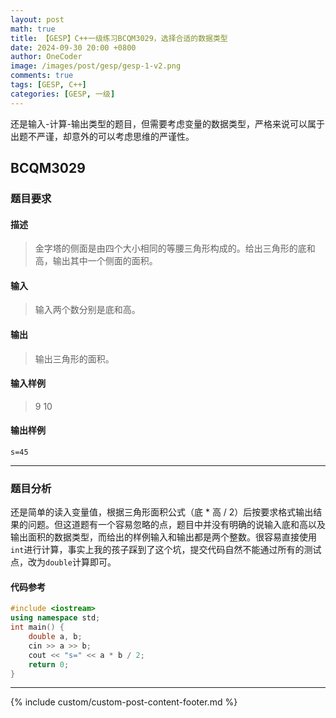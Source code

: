 ```yaml
---
layout: post
math: true
title: 【GESP】C++一级练习BCQM3029，选择合适的数据类型
date: 2024-09-30 20:00 +0800
author: OneCoder
image: /images/post/gesp/gesp-1-v2.png
comments: true
tags: [GESP, C++]
categories: [GESP, 一级]
---
```

还是输入-计算-输出类型的题目，但需要考虑变量的数据类型，严格来说可以属于出题不严谨，却意外的可以考虑思维的严谨性。

<!--more-->

## BCQM3029

### 题目要求

#### 描述

>金字塔的侧面是由四个大小相同的等腰三角形构成的。给出三角形的底和高，输出其中一个侧面的面积。

#### 输入

>输入两个数分别是底和高。

#### 输出

>输出三角形的面积。

#### 输入样例

>9 10

#### 输出样例

```console
s=45
```

---

### 题目分析

还是简单的读入变量值，根据三角形面积公式（底 * 高 / 2）后按要求格式输出结果的问题。但这道题有一个容易忽略的点，题目中并没有明确的说输入底和高以及输出面积的数据类型，而给出的样例输入和输出都是两个整数。很容易直接使用`int`进行计算，事实上我的孩子踩到了这个坑，提交代码自然不能通过所有的测试点，改为`double`计算即可。

#### 代码参考

```cpp
#include <iostream>
using namespace std;
int main() {
    double a, b;
    cin >> a >> b;
    cout << "s=" << a * b / 2;
    return 0;
}
```

---

{% include custom/custom-post-content-footer.md %}
